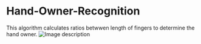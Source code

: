 # Hand-Owner-Recognition

This algorithm calculates ratios betwwen length of fingers to determine the hand owner.
![Image description](https://imgur.com/5L8QLnt)
